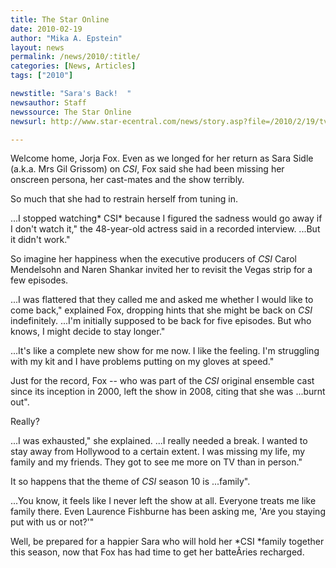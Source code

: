 ```yaml
---
title: The Star Online
date: 2010-02-19
author: "Mika A. Epstein"
layout: news
permalink: /news/2010/:title/
categories: [News, Articles]
tags: ["2010"]

newstitle: "Sara's Back!  "
newsauthor: Staff  
newssource: The Star Online  
newsurl: http://www.star-ecentral.com/news/story.asp?file=/2010/2/19/tvnradio/5694184&sec=tvnradio  

---
```


Welcome home, Jorja Fox. Even as we longed for her return as Sara Sidle (a.k.a. Mrs Gil Grissom) on *CSI*, Fox said she had been missing her onscreen persona, her cast-mates and the show terribly.

So much that she had to restrain herself from tuning in.

...I stopped watching* CSI* because I figured the sadness would go away if I don't watch it," the 48-year-old actress said in a recorded interview. ...But it didn't work."

So imagine her happiness when the executive producers of *CSI* Carol Mendelsohn and Naren Shankar invited her to revisit the Vegas strip for a few episodes. 

...I was flattered that they called me and asked me whether I would like to come back," explained Fox, dropping hints that she might be back on *CSI* indefinitely. ...I'm initially supposed to be back for five episodes. But who knows, I might decide to stay longer."

...It's like a complete new show for me now. I like the feeling. I'm struggling with my kit and I have problems putting on my gloves at speed."

Just for the record, Fox -- who was part of the *CSI* original ensemble cast since its inception in 2000, left the show in 2008, citing that she was ...burnt out".

Really?

...I was exhausted," she explained. ...I really needed a break. I wanted to stay away from Hollywood to a certain extent. I was missing my life, my family and my friends. They got to see me more on TV than in person."

It so happens that the theme of *CSI* season 10 is ...family".

...You know, it feels like I never left the show at all. Everyone treats me like family there. Even Laurence Fishburne has been asking me, 'Are you staying put with us or not?'"

Well, be prepared for a happier Sara who will hold her *CSI *family together this season, now that Fox has had time to get her batteÂ­ries recharged.  

